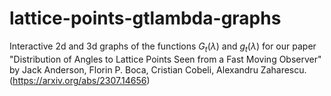 # lattice-points-gtlambda-graphs
Interactive 2d and 3d graphs of the functions $G_t(\lambda)$ and $g_t(\lambda)$ for our paper "Distribution of Angles to Lattice Points Seen from a Fast Moving Observer" by Jack Anderson, Florin P. Boca, Cristian Cobeli, Alexandru Zaharescu. (https://arxiv.org/abs/2307.14656)
